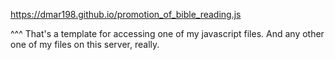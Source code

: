 https://dmar198.github.io/promotion_of_bible_reading.js

^^^ That's a template for accessing one of my javascript files. And any other one of my files on this server, really.
